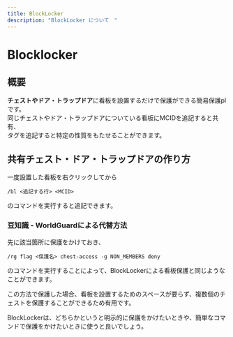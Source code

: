 ```yaml
---
title: BlockLocker
description: "BlockLocker について　"
---
```


# Blocklocker

## 概要

**チェストやドア・トラップドア**に看板を設置するだけで保護ができる簡易保護plです。
<br>同じチェストやドア・トラップドアについている看板にMCIDを追記すると共有、
<br>タグを追記すると特定の性質をもたせることができます。

## 共有チェスト・ドア・トラップドアの作り方

一度設置した看板を右クリックしてから

`/bl <追記する行> <MCID>`

のコマンドを実行すると追記できます。

### 豆知識 - WorldGuardによる代替方法

先に該当箇所に保護をかけておき、

`/rg flag <保護名> chest-access -g NON_MEMBERS deny`

のコマンドを実行することによって、BlockLockerによる看板保護と同じようなことができます。

この方法で保護した場合、看板を設置するためのスペースが要らず、複数個のチェストを保護することができるため有用です。

BlockLockerは、どちらかというと明示的に保護をかけたいときや、簡単なコマンドで保護をかけたいときに使うと良いでしょう。
